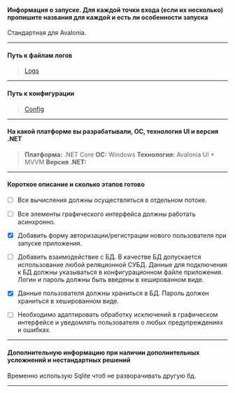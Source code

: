 ﻿#### Информация о запуске. Для каждой точки входа (если их несколько) пропишите названия для каждой и есть ли особенности запуска
Стандартная для Avalonia.
***
#### Путь к файлам логов
 > [Logs](./logs)
 ***
#### Путь к конфигурации
 > [Config](App.config)
 ***
#### На какой платформе вы разрабатывали, ОС, технология UI и версия .NET
 > **Платформа:**  .NET Core
 > **ОС:** Windows
 > **Технология:** Avalonia UI + MVVM
 > **Версия .NET:**
 ***
#### Короткое описание и сколько этапов готово
- [ ] Все вычисления должны осуществляться в отдельном потоке.
- [ ] Все элементы графического интерфейса должны работать асинхронно.
- [x] Добавить форму авторизации/регистрации нового пользователя при запуске приложения.
- [ ] Добавить взаимодействие с БД. В качестве БД допускается использование любой реляционной СУБД. Данные для подключения к БД должны указываться в конфигурационном файле приложения. Логин и пароль должны быть введены в хешированном виде.
- [x] Данные пользователя должны храниться в БД. Пароль должен храниться в хешированном виде.
- [ ] Необходимо адаптировать обработку исключений в графическом интерфейсе и уведомлять пользователя о любых предупреждениях и ошибках.


***
#### Дополнительную информацию при наличии дополнительных усложнений и нестандартных решений
Временно использую Sqlite чтоб не разворачивать другую бд.
***
